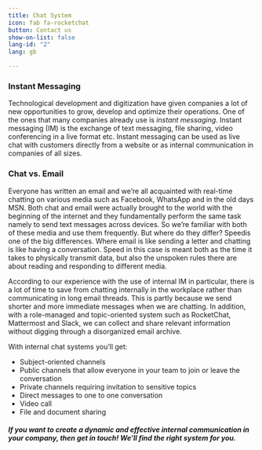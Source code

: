```yaml
---
title: Chat System
icon: fab fa-rocketchat
button: Contact us
show-on-list: false
lang-id: "2"
lang: gb

---
```

### Instant Messaging

Technological development and digitization have given companies a lot of new opportunities to grow, develop and optimize their operations. One of the ones that many companies already use is _instant messaging_. Instant messaging (IM) is the exchange of text messaging, file sharing, video conferencing in a live format etc. Instant messaging can be used as live chat with customers directly from a website or as internal communication in companies of all sizes.

### Chat vs. Email

Everyone has written an email and we’re all acquainted with real-time chatting on various media such as Facebook, WhatsApp and in the old days MSN. Both chat and email were actually brought to the world with the beginning of the internet and they fundamentally perform the same task namely to send text messages across devices. So we’re familiar with both of these media and use them frequently. But where do they differ? Speed ​​is one of the big differences. Where email is like sending a letter and chatting is like having a conversation. Speed in this case ​​is meant both as the time it takes to physically transmit data, but also the unspoken rules there are about reading and responding to different media.

According to our experience with the use of internal IM in particular, there is a lot of time to save from chatting internally in the workplace rather than communicating in long email threads. This is partly because we send shorter and more immediate messages when we are chatting. In addition, with a role-managed and topic-oriented system such as RocketChat, Mattermost and Slack, we can collect and share relevant information without digging through a disorganized email archive.

With internal chat systems you’ll get:

* Subject-oriented channels
* Public channels that allow everyone in your team to join or leave the conversation
* Private channels requiring invitation to sensitive topics
* Direct messages to one to one conversation
* Video call
* File and document sharing

##### If you want to create a dynamic and effective internal communication in your company, then get in touch! We’ll find the right system for you.